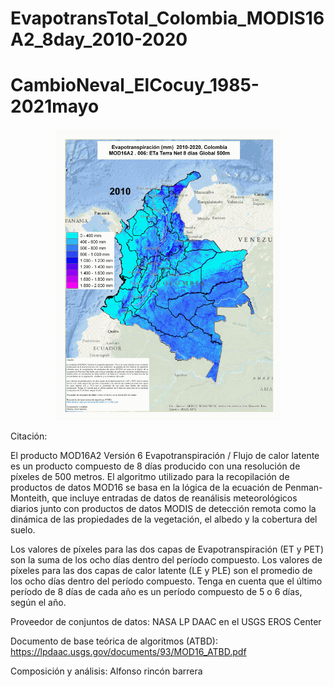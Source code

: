 # EvapotransTotal_Colombia_MODIS16A2_8day_2010-2020

# CambioNeval_ElCocuy_1985-2021mayo

<p align="center">
  <img width="360" src="/Gif_Animacion/EvapotransTotal_Colombia_MODIS16A2_8day_2010-2020.gif">
</p>

Citación:

El producto MOD16A2 Versión 6 Evapotranspiración / Flujo de calor latente es un producto compuesto de 8 días producido con una resolución de píxeles de 500 metros. El algoritmo utilizado para la recopilación de productos de datos MOD16 se basa en la lógica de la ecuación de Penman-Monteith, que incluye entradas de datos de reanálisis meteorológicos diarios junto con productos de datos MODIS de detección remota como la dinámica de las propiedades de la vegetación, el albedo y la cobertura del suelo.

Los valores de píxeles para las dos capas de Evapotranspiración (ET y PET) son la suma de los ocho días dentro del período compuesto. Los valores de píxeles para las dos capas de calor latente (LE y PLE) son el promedio de los ocho días dentro del período compuesto. Tenga en cuenta que el último período de 8 días de cada año es un período compuesto de 5 o 6 días, según el año.

Proveedor de conjuntos de datos: NASA LP DAAC en el USGS EROS Center

Documento de base teórica de algoritmos (ATBD): https://lpdaac.usgs.gov/documents/93/MOD16_ATBD.pdf

Composición y análisis:
Alfonso rincón barrera
